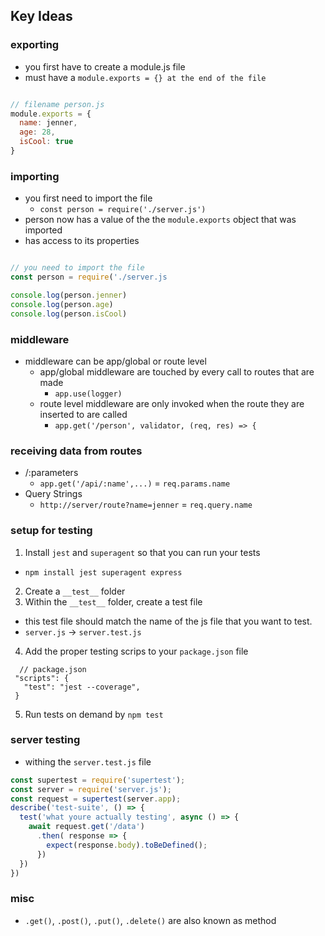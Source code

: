 ## Key Ideas

### exporting
- you first have to create a module.js file
- must have a `module.exports = {} at the end of the file`
```javascript

// filename person.js
module.exports = {
  name: jenner,
  age: 28,
  isCool: true
}
```
### importing
- you first need to import the file
  - `const person = require('./server.js')`
- person now has a value of the the `module.exports` object that was imported
- has access to its properties
```javascript

// you need to import the file
const person = require('./server.js

console.log(person.jenner)
console.log(person.age)
console.log(person.isCool)
```

### middleware
- middleware can be app/global or route level
  - app/global middleware are touched by every call to routes that are made
    - `app.use(logger)`
  - route level middleware are only invoked when the route they are inserted to are called
    - `app.get('/person', validator, (req, res) => {`

### receiving data from routes
- /:parameters
  - `app.get('/api/:name',...)` = `req.params.name`
- Query Strings
  - `http://server/route?name=jenner` = `req.query.name`

### setup for testing
1. Install `jest` and `superagent` so that you can run your tests
  - `npm install jest superagent express`
2. Create a `__test__` folder
3. Within the `__test__` folder, create a test file
  - this test file should match the name of the js file that you want to test.
  - `server.js` -> `server.test.js`
4. Add the proper testing scrips to your `package.json` file
  ```
    // package.json
   "scripts": {
     "test": "jest --coverage",
   }
   ```
5. Run tests on demand by `npm test`

### server testing
- withing the `server.test.js` file
```javascript
const supertest = require('supertest');
const server = require('server.js');
const request = supertest(server.app);
describe('test-suite', () => {
  test('what youre actually testing', async () => {
    await request.get('/data')
      .then( response => {
        expect(response.body).toBeDefined();
      })
  })
})
```

### misc
- `.get()`, `.post()`, `.put()`, `.delete()` are also known as method
